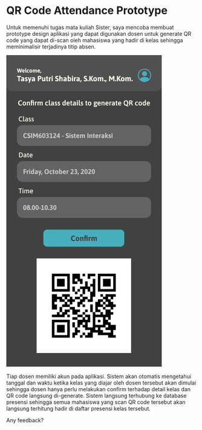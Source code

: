 # QR Code Attendance Prototype
Untuk memenuhi tugas mata kuliah Sister, saya mencoba membuat prototype design
aplikasi yang dapat digunakan dosen untuk generate QR code yang dapat di-scan
oleh mahasiswa yang hadir di kelas sehingga meminimalisir terjadinya titip absen.

![Prototype Design](https://github.com/tasyashbr/qr-code-prototype/blob/master/img/qr-code-prototype.png)

Tiap dosen memiliki akun pada aplikasi. Sistem akan otomatis mengetahui tanggal dan waktu ketika kelas yang diajar oleh dosen tersebut akan dimulai sehingga dosen hanya perlu melakukan confirm terhadap detail kelas dan QR code langsung di-generate. Sistem langsung terhubung ke database presensi sehingga semua mahasiswa yang scan QR code tersebut akan langsung terhitung hadir di daftar presensi kelas tersebut.

Any feedback?
